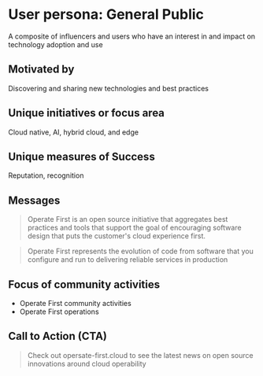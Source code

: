 # User persona: General Public

A composite of influencers and users who have an interest in and impact on technology adoption and use

## Motivated by

Discovering and sharing new technologies and best practices

## Unique initiatives or focus area

Cloud native, AI, hybrid cloud, and edge

## Unique measures of Success

Reputation, recognition

## Messages

> Operate First is an open source initiative that aggregates best practices and tools that support the goal of encouraging software design that puts the customer's cloud experience first.

> Operate First represents the evolution of code from software that you configure and run to delivering reliable services in production

## Focus of community activities

* Operate First community activities
* Operate First operations

## Call to Action (CTA)

> Check out opersate-first.cloud to see the latest news on open source innovations around cloud operability
